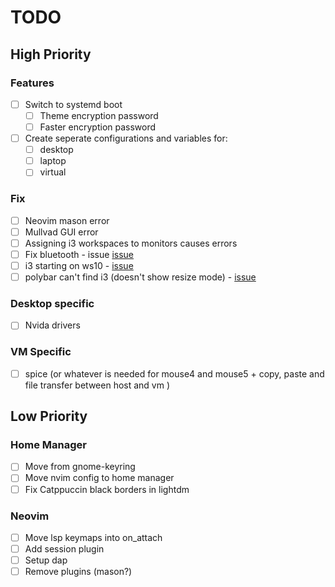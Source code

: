 # TODO

## High Priority

### Features

- [ ] Switch to systemd boot
  - [ ] Theme encryption password
  - [ ] Faster encryption password
- [ ] Create seperate configurations and variables for:
  - [ ] desktop
  - [ ] laptop
  - [ ] virtual

### Fix

- [ ] Neovim mason error
- [ ] Mullvad GUI error
- [ ] Assigning i3 workspaces to monitors causes errors
- [ ] Fix bluetooth - issue [issue](https://github.com/NixOS/nixpkgs/issues/170573)
- [ ] i3 starting on ws10 - [issue](https://github.com/nix-community/home-manager/issues/695)
- [ ] polybar can't find i3 (doesn't show resize mode) - [issue](https://github.com/nix-community/home-manager/issues/213)

### Desktop specific

- [ ] Nvida drivers

### VM Specific

- [ ] spice (or whatever is needed for mouse4 and mouse5 + copy, paste and file transfer between host and vm )

## Low Priority

### Home Manager

- [ ] Move from gnome-keyring
- [ ] Move nvim config to home manager
- [ ] Fix Catppuccin black borders in lightdm

### Neovim

- [ ] Move lsp keymaps into on_attach
- [ ] Add session plugin
- [ ] Setup dap
- [ ] Remove plugins (mason?)
